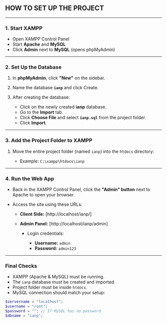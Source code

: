 ## HOW TO SET UP THE PROJECT

---

### 1. Start XAMPP

- Open XAMPP Control Panel
- Start **Apache** and **MySQL**
- Click **Admin** next to **MySQL** (opens phpMyAdmin)

---

### 2. Set Up the Database

1. In **phpMyAdmin**, click **"New"** on the sidebar.
2. Name the database **`ianp`** and click Create.
3. After creating the database:

   - Click on the newly created **ianp** database.
   - Go to the **Import** tab.
   - Click **Choose File** and select **`ianp.sql`** from the project folder.
   - Click **Import**.

---

### 3. Add the Project Folder to XAMPP

1. Move the entire project folder (named `ianp`) into the `htdocs` directory:

   - Example: `C:\xampp\htdocs\ianp`

---

### 4. Run the Web App

- Back in the XAMPP Control Panel, click the **"Admin" button** next to Apache to open your browser.
- Access the site using these URLs:

  - **Client Side:** [http://localhost/ianp/]
  - **Admin Panel:** [http://localhost/ianp/admin]

    - Login credentials:

      - **Username:** `admin`
      - **Password:** `admin123`

---

### Final Checks

- XAMPP (Apache & MySQL) must be running.
- The `ianp` database must be created and imported.
- Project folder must be inside `htdocs`.
- MySQL connection should match your setup:

```php
$servername = "localhost";
$username = "root";
$password = ""; // If MySQL has no password
$dbname = "ianp";
```
